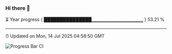 ### Hi there 👋

⏳ Year progress { ███████████████▁▁▁▁▁▁▁▁▁▁▁▁▁▁▁ } 53.21 %

---

⏰ Updated on Mon, 14 Jul 2025 04:58:50 GMT

![Progress Bar CI](https://github.com/IshwaranRudhara/GIT-ACTION/workflows/Progress%20Bar%20CI/badge.svg)
